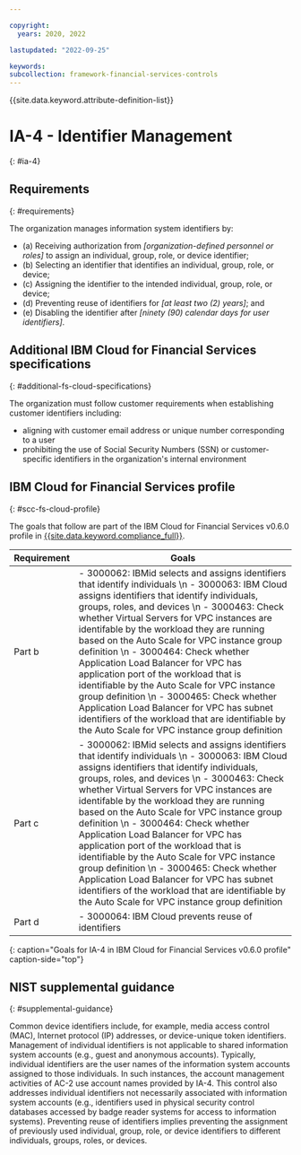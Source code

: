 ```yaml
---

copyright:
  years: 2020, 2022

lastupdated: "2022-09-25"

keywords: 
subcollection: framework-financial-services-controls
---
```


{{site.data.keyword.attribute-definition-list}}

         
# IA-4 - Identifier Management
{: #ia-4}

## Requirements
{: #requirements}

The organization manages information system identifiers by:

- (a) Receiving authorization from _[organization-defined personnel or roles]_ to assign an individual, group, role, or device identifier;
- (b) Selecting an identifier that identifies an individual, group, role, or device;
- (c) Assigning the identifier to the intended individual, group, role, or device;
- (d) Preventing reuse of identifiers for _[at least two (2) years]_; and
- (e) Disabling the identifier after _[ninety (90) calendar days for user identifiers]_.

## Additional IBM Cloud for Financial Services specifications
{: #additional-fs-cloud-specifications}

The organization must follow customer requirements when establishing customer identifiers including:
- aligning with customer email address or unique number corresponding to a user
- prohibiting the use of Social Security Numbers (SSN) or customer-specific identifiers in the organization&#39;s internal environment

## IBM Cloud for Financial Services profile
{: #scc-fs-cloud-profile}

The goals that follow are part of the IBM Cloud for Financial Services v0.6.0 profile in [{{site.data.keyword.compliance_full}}](/docs/security-compliance?topic=security-compliance-getting-started).

| Requirement | Goals |
|-------------|-------|
| Part b | - 3000062: IBMid selects and assigns identifiers that identify individuals \n - 3000063: IBM Cloud assigns identifiers that identify individuals, groups, roles, and devices \n - 3000463: Check whether Virtual Servers for VPC instances are identifable by the workload they are running based on the Auto Scale for VPC instance group definition \n - 3000464: Check whether Application Load Balancer for VPC has application port of the workload that is identifiable by the Auto Scale for VPC instance group definition \n - 3000465: Check whether Application Load Balancer for VPC has subnet identifiers of the workload that are identifiable by the Auto Scale for VPC instance group definition | 
| Part c | - 3000062: IBMid selects and assigns identifiers that identify individuals \n - 3000063: IBM Cloud assigns identifiers that identify individuals, groups, roles, and devices \n - 3000463: Check whether Virtual Servers for VPC instances are identifable by the workload they are running based on the Auto Scale for VPC instance group definition \n - 3000464: Check whether Application Load Balancer for VPC has application port of the workload that is identifiable by the Auto Scale for VPC instance group definition \n - 3000465: Check whether Application Load Balancer for VPC has subnet identifiers of the workload that are identifiable by the Auto Scale for VPC instance group definition | 
| Part d | - 3000064: IBM Cloud prevents reuse of identifiers | 
{: caption="Goals for IA-4 in IBM Cloud for Financial Services v0.6.0 profile" caption-side="top"}

## NIST supplemental guidance
{: #supplemental-guidance}

Common device identifiers include, for example, media access control (MAC), Internet protocol (IP) addresses, or device-unique token identifiers. Management of individual identifiers is not applicable to shared information system accounts (e.g., guest and anonymous accounts). Typically, individual identifiers are the user names of the information system accounts assigned to those individuals. In such instances, the account management activities of AC-2 use account names provided by IA-4. This control also addresses individual identifiers not necessarily associated with information system accounts (e.g., identifiers used in physical security control databases accessed by badge reader systems for access to information systems). Preventing reuse of identifiers implies preventing the assignment of previously used individual, group, role, or device identifiers to different individuals, groups, roles, or devices.



